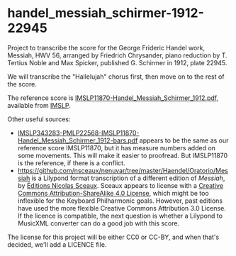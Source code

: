 # handel_messiah_schirmer-1912-22945
Project to transcribe the score for the George Frideric Handel work, 
Messiah, HWV 56, 
arranged by Friedrich Chrysander, piano reduction by T. Tertius Noble and Max Spicker, 
published G. Schirmer in 1912, plate 22945.

We will transcribe the "Hallelujah" chorus first, then move on to the rest of the score.

The reference score is [IMSLP11870-Handel_Messiah_Schirmer_1912.pdf](http://imslp.org/wiki/Special:ReverseLookup/11870), available from [IMSLP](http://imslp.org/).  

Other useful sources:
* [IMSLP343283-PMLP22568-IMSLP11870-Handel_Messiah_Schirmer_1912-bars.pdf](http://imslp.org/wiki/Special:ReverseLookup/343283) appears to be the same as our reference score IMSLP11870, but it has measure numbers added on some movements. This will make it easier to proofread. But IMSLP11870 is the reference, if there is a conflict.
* https://github.com/nsceaux/nenuvar/tree/master/Haendel/Oratorio/Messiah is a Lilypond format transcription of a different edition of _Messiah_, by [Éditions Nicolas Sceaux](http://nicolas.sceaux.free.fr/). Sceaux appears to license with a [Creative Commons Attribution-ShareAlike 4.0 License](https://github.com/nsceaux/nenuvar/blob/master/common/common.ily#L55), which might be too inflexible for the Keyboard Philharmonic goals. However, past editions have used the more flexible Creative Commons Attribution 3.0 License.  If the licence is compatible, the next question is whether a Lilypond to MusicXML converter can do a good job with this score.

The license for this project will be either CC0 or CC-BY, and when that's decided, we'll add a LICENCE file.
